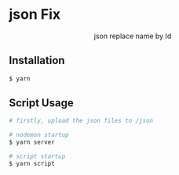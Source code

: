 # json Fix
<p align="center">json replace name by Id</p>

## Installation
```bash
$ yarn
```

## Script Usage
```bash
# firstly, upload the json files to /json

# nodemon startup
$ yarn server

# script startup
$ yarn script
```
